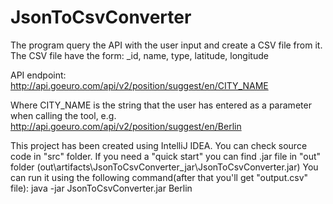 # JsonToCsvConverter
The program query the API with the user input and create a CSV file from it. The CSV file have the form: _id, name, type, latitude, longitude

API endpoint:
http://api.goeuro.com/api/v2/position/suggest/en/CITY_NAME

Where CITY_NAME is the string that the user has entered as a parameter when calling the tool, e.g.
http://api.goeuro.com/api/v2/position/suggest/en/Berlin

This project has been created using IntelliJ IDEA. You can check source code in "src" folder.
If you need a "quick start" you can find .jar file in "out" folder (out\artifacts\JsonToCsvConverter_jar\JsonToCsvConverter.jar)
You can run it using the following command(after that you'll get "output.csv" file):
java -jar JsonToCsvConverter.jar Berlin

